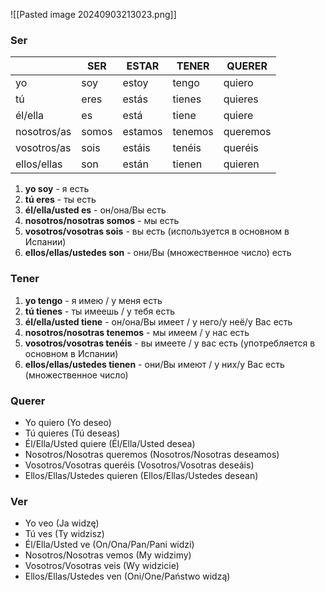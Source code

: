 ![[Pasted image 20240903213023.png]]

### Ser
|             | SER   | ESTAR   | TENER   | QUERER   |
| ----------- | ----- | ------- | ------- | -------- |
| yo          | soy   | estoy   | tengo   | quiero   |
| tú          | eres  | estás   | tienes  | quieres  |
| él/ella     | es    | está    | tiene   | quiere   |
| nosotros/as | somos | estamos | tenemos | queremos |
| vosotros/as | sois  | estáis  | tenéis  | queréis  |
| ellos/ellas | son   | están   | tienen  | quieren  |

1. **yo soy** - я есть
2. **tú eres** - ты есть
3. **él/ella/usted es** - он/она/Вы есть
4. **nosotros/nosotras somos** - мы есть
5. **vosotros/vosotras sois** - вы есть (используется в основном в Испании)
6. **ellos/ellas/ustedes son** - они/Вы (множественное число) есть

### Tener
1. **yo tengo** - я имею / у меня есть
2. **tú tienes** - ты имеешь / у тебя есть
3. **él/ella/usted tiene** - он/она/Вы имеет / у него/у неё/у Вас есть
4. **nosotros/nosotras tenemos** - мы имеем / у нас есть
5. **vosotros/vosotras tenéis** - вы имеете / у вас есть (употребляется в основном в Испании)
6. **ellos/ellas/ustedes tienen** - они/Вы имеют / у них/у Вас есть (множественное число)

### Querer
- Yo quiero (Yo deseo)
- Tú quieres (Tú deseas)
- Él/Ella/Usted quiere (Él/Ella/Usted desea)
- Nosotros/Nosotras queremos (Nosotros/Nosotras deseamos)
- Vosotros/Vosotras queréis (Vosotros/Vosotras deseáis)
- Ellos/Ellas/Ustedes quieren (Ellos/Ellas/Ustedes desean)

### Ver
- Yo veo (Ja widzę)
- Tú ves (Ty widzisz)
- Él/Ella/Usted ve (On/Ona/Pan/Pani widzi)
- Nosotros/Nosotras vemos (My widzimy)
- Vosotros/Vosotras veis (Wy widzicie)
- Ellos/Ellas/Ustedes ven (Oni/One/Państwo widzą)